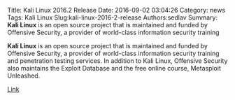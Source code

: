 Title: Kali Linux 2016.2 Release
Date: 2016-09-02 03:04:26
Category: news
Tags: Kali Linux
Slug:kali-linux-2016-2-release
Authors:sedlav
Summary: **Kali Linux** is an open source project that is maintained and funded by Offensive Security, a provider of world-class information security training 

**Kali Linux** is an open source project that is maintained and funded by Offensive Security, a provider of world-class information security training and penetration testing services. In addition to Kali Linux, Offensive Security also maintains the Exploit Database and the free online course, Metasploit Unleashed.

[Link](https://www.kali.org/news/kali-linux-20162-release/)
